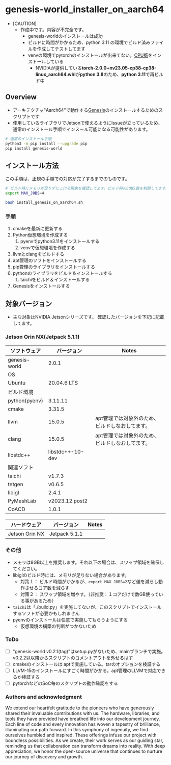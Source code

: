 # genesis-world_installer_on_aarch64

* [CAUTION]
  * 作成中です。内容が不完全です。
    * genesis-worldのインストールは成功
    * ビルドに時間がかかるため、python 3.11 の環境でビルド済みファイルを作成してテストしてます
    * venvの環境でpytorchのインストールが出来てない。[CPU版](https://pytorch.org/get-started/locally/)をインストールしている
      * NVIDIAが提供している**torch-2.0.0+nv23.05-cp38-cp38-linux_aarch64.whl**が**python 3.8**のため、**python 3.11**で再ビルド中

## Overview

* アーキテクチャ"Aarch64"で動作する[Genesis](https://github.com/Genesis-Embodied-AI/Genesis)のインストールするためのスクリプトです
* 使用しているライブラリでJetsonで使えるようにIssueが立っているため、通常のインストール手順でインスール可能になる可能性があります。

```bash
# 通常のインストール手順
python3 -m pip install --upgrade pip
pip install genesis-world
```

## インストール方法

この手順は、正規の手順での対応が完了するまでのものです。

```bash
# ビルド時にメモリが足りずにこける現象を確認してます。ビルド時のJOBS数を制限してます。
export MAX_JOBS=4

bash install_genesis_on_aarch64.sh
```

### 手順

1. cmakeを最新に更新する
2. Python仮想環境を作成する
   1. pyenvでpython3.11をインストールする
   2. venvで仮想環境を作成する
3. llvmとclangをビルドする
4. apt管理のソフトをインストールする
5. pip管理のライブラリをインストールする
6. pythonのライブラリをビルド＆インストールする
   1. taichiをビルド＆インストールする
7. Genesisをインストールする


## 対象バージョン

* 主な対象はNVIDIA Jetsonシリーズです。
確認したバージョンを下記に記載してます。

### Jetson Orin NX(Jetpack 5.1.1)

| ソフトウェア  | バージョン       | Notes                                           |
| ------------- | ---------------- | ----------------------------------------------- |
| genesis-world | 2.0.1            |                                                 |
| OS            |                  |                                                 |
| Ubuntu        | 20.04.6 LTS      |                                                 |
| ビルド環境    |                  |                                                 |
| python(pyenv) | 3.11.11          |                                                 |
| cmake         | 3.31.5           |                                                 |
| llvm          | 15.0.5           | apt管理では対象外のため、ビルドしなおしてます。 |
| clang         | 15.0.5           | apt管理では対象外のため、ビルドしなおしてます。 |
| libstdc++     | libstdc++-10-dev |                                                 |
| 関連ソフト    |                  |                                                 |
| taichi        | v1.7.3           |                                                 |
| tetgen        | v0.6.5           |                                                 |
| libigl        | 2.4.1            |                                                 |
| PyMeshLab     | v2023.12.post2   |                                                 |
| CoACD         | 1.0.1            |                                                 |

| ハードウェア   | バージョン    | Notes |
| -------------- | ------------- | ----- |
| Jetson Orin NX | Jetpack 5.1.1 |       |



### その他

* メモリは8GB以上を推奨します。それ以下の場合は、スワップ領域を確保してください。
* libiglのビルド時には、メモリが足りない場合があります。
  * 対策１： ビルド時間がかかるが、```export MAX_JOBS=2```など値を減らし動作させるコア数を減らす
  * 対策２： スワップ領域を増やす。（非推奨：１コアだけで数GB使っている事があるため）
* ```taichi```は「./build.py」を実施してないが、このスクリプトでインストールするソフトが必要かもしれません
* pyenvのインストールは任意で実施してもらうようにする
  * 仮想環境の構築の判断がつかないため

### ToDo

* [ ] "genesis-world v0.2.1(tag)"はsetup.pyがないため、mainブランチで実施。v0.2.2以以降からスクリプトのコメントアウトを外せるはず
* [ ] cmakeのインストールは aptで実施している。tarのオプションを検証する
* [ ] LLVM-15のインストールにすごく時間がかかる。apt管理のLLVMで対応できるか検証する
* [ ] pytorchなどのSoC毎のスクリプトの動作確認をする

### Authors and acknowledgment

We extend our heartfelt gratitude to the pioneers who have generously shared their invaluable contributions with us. The hardware, libraries, and tools they have provided have breathed life into our development journey. Each line of code and every innovation has woven a tapestry of brilliance, illuminating our path forward. In this symphony of ingenuity, we find ourselves humbled and inspired. These offerings infuse our project with boundless possibilities. As we create, their work serves as our guiding star, reminding us that collaboration can transform dreams into reality. With deep appreciation, we honor the open-source universe that continues to nurture our journey of discovery and growth.
